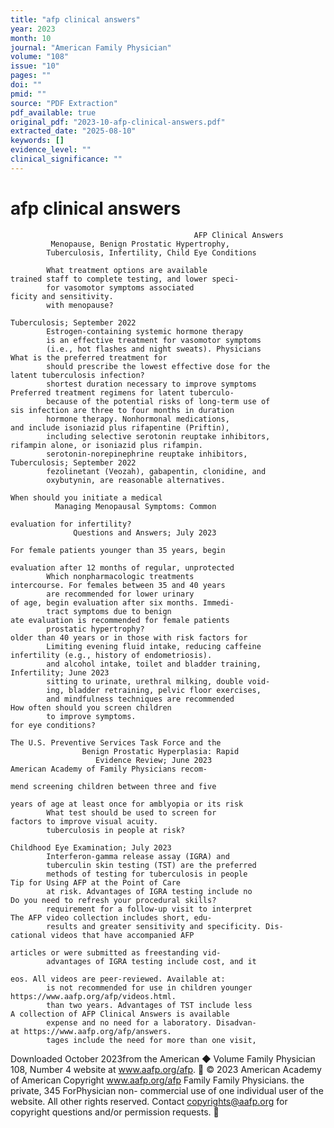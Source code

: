 ```yaml
---
title: "afp clinical answers"
year: 2023
month: 10
journal: "American Family Physician"
volume: "108"
issue: "10"
pages: ""
doi: ""
pmid: ""
source: "PDF Extraction"
pdf_available: true
original_pdf: "2023-10-afp-clinical-answers.pdf"
extracted_date: "2025-08-10"
keywords: []
evidence_level: ""
clinical_significance: ""
---
```


# afp clinical answers

                                             AFP Clinical Answers
             Menopause, Benign Prostatic Hypertrophy,
            Tuberculosis, Infertility, Child Eye Conditions

            What treatment options are available                                 trained staff to complete testing, and lower speci-
            for vasomotor symptoms associated                                    ficity and sensitivity.
            with menopause?
                                                                                             Tuberculosis; September 2022
            Estrogen-containing systemic hormone therapy
            is an effective treatment for vasomotor symptoms
            (i.e., hot flashes and night sweats). Physicians                     What is the preferred treatment for
            should prescribe the lowest effective dose for the                   latent tuberculosis infection?
            shortest duration necessary to improve symptoms                      Preferred treatment regimens for latent tuberculo-
            because of the potential risks of long-term use of                   sis infection are three to four months in duration
            hormone therapy. Nonhormonal medications,                            and include isoniazid plus rifapentine (Priftin),
            including selective serotonin reuptake inhibitors,                   rifampin alone, or isoniazid plus rifampin.
            serotonin-norepinephrine reuptake inhibitors,                                    Tuberculosis; September 2022
            fezolinetant (Veozah), gabapentin, clonidine, and
            oxybutynin, are reasonable alternatives.
                                                                                 When should you initiate a medical
              Managing Menopausal Symptoms: Common
                                                                                 evaluation for infertility?
                  Questions and Answers; July 2023
                                                                                 For female patients younger than 35 years, begin
                                                                                 evaluation after 12 months of regular, unprotected
            Which nonpharmacologic treatments                                    intercourse. For females between 35 and 40 years
            are recommended for lower urinary                                    of age, begin evaluation after six months. Immedi-
            tract symptoms due to benign                                         ate evaluation is recommended for female patients
            prostatic hypertrophy?                                               older than 40 years or in those with risk factors for
            Limiting evening fluid intake, reducing caffeine                     infertility (e.g., history of endometriosis).
            and alcohol intake, toilet and bladder training,                                       Infertility; June 2023
            sitting to urinate, urethral milking, double void-
            ing, bladder retraining, pelvic floor exercises,
            and mindfulness techniques are recommended                           How often should you screen children
            to improve symptoms.                                                 for eye conditions?
                                                                                 The U.S. Preventive Services Task Force and the
                    Benign Prostatic Hyperplasia: Rapid
                       Evidence Review; June 2023                                American Academy of Family Physicians recom-
                                                                                 mend screening children between three and five
                                                                                 years of age at least once for amblyopia or its risk
            What test should be used to screen for                               factors to improve visual acuity.
            tuberculosis in people at risk?
                                                                                       Childhood Eye Examination; July 2023
            Interferon-gamma release assay (IGRA) and
            tuberculin skin testing (TST) are the preferred
            methods of testing for tuberculosis in people                           Tip for Using AFP at the Point of Care
            at risk. Advantages of IGRA testing include no                          Do you need to refresh your procedural skills?
            requirement for a follow-up visit to interpret                          The AFP video collection includes short, edu-
            results and greater sensitivity and specificity. Dis-                   cational videos that have accompanied AFP
                                                                                    articles or were submitted as freestanding vid-
            advantages of IGRA testing include cost, and it
                                                                                    eos. All videos are peer-reviewed. Available at:
            is not recommended for use in children younger                          https://www.aafp.org/afp/videos.html.
            than two years. Advantages of TST include less                          A collection of AFP Clinical Answers is available
            expense and no need for a laboratory. Disadvan-                         at https://www.aafp.org/afp/answers.
            tages include the need for more than one visit,

Downloaded
October 2023from the American
              ◆ Volume        Family Physician
                       108, Number    4        website at www.aafp.org/afp.        © 2023 American Academy of American
                                                                            Copyright
                                                             www.aafp.org/afp                                              Family
                                                                                                               Family Physicians.     the private, 345
                                                                                                                                  ForPhysician     non-
commercial use of one individual user of the website. All other rights reserved. Contact copyrights@aafp.org for copyright questions and/or permission requests.
